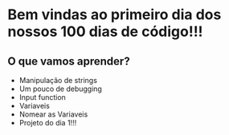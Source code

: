 # Bem vindas ao primeiro dia dos nossos 100 dias de código!!!

## O que vamos aprender?
- Manipulação de strings
- Um pouco de debugging
- Input function
- Variaveis
- Nomear as Variaveis
- Projeto do dia 1!!!

